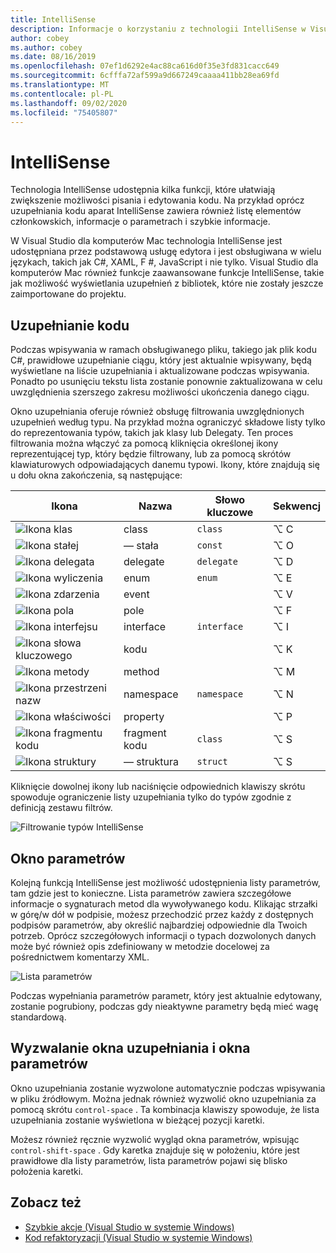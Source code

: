 ```yaml
---
title: IntelliSense
description: Informacje o korzystaniu z technologii IntelliSense w Visual Studio dla komputerów Mac
author: cobey
ms.author: cobey
ms.date: 08/16/2019
ms.openlocfilehash: 07ef1d6292e4ac88ca616d0f35e3fd831cacc649
ms.sourcegitcommit: 6cfffa72af599a9d667249caaaa411bb28ea69fd
ms.translationtype: MT
ms.contentlocale: pl-PL
ms.lasthandoff: 09/02/2020
ms.locfileid: "75405807"
---
```

# <a name="intellisense"></a>IntelliSense

Technologia IntelliSense udostępnia kilka funkcji, które ułatwiają zwiększenie możliwości pisania i edytowania kodu. Na przykład oprócz uzupełniania kodu aparat IntelliSense zawiera również listę elementów członkowskich, informacje o parametrach i szybkie informacje.

W Visual Studio dla komputerów Mac technologia IntelliSense jest udostępniana przez podstawową usługę edytora i jest obsługiwana w wielu językach, takich jak C#, XAML, F #, JavaScript i nie tylko. Visual Studio dla komputerów Mac również funkcje zaawansowane funkcje IntelliSense, takie jak możliwość wyświetlania uzupełnień z bibliotek, które nie zostały jeszcze zaimportowane do projektu.

## <a name="code-completion"></a>Uzupełnianie kodu

Podczas wpisywania w ramach obsługiwanego pliku, takiego jak plik kodu C#, prawidłowe uzupełnianie ciągu, który jest aktualnie wpisywany, będą wyświetlane na liście uzupełniania i aktualizowane podczas wpisywania. Ponadto po usunięciu tekstu lista zostanie ponownie zaktualizowana w celu uwzględnienia szerszego zakresu możliwości ukończenia danego ciągu. 

Okno uzupełniania oferuje również obsługę filtrowania uwzględnionych uzupełnień według typu. Na przykład można ograniczyć składowe listy tylko do reprezentowania typów, takich jak klasy lub Delegaty. Ten proces filtrowania można włączyć za pomocą kliknięcia określonej ikony reprezentującej typ, który będzie filtrowany, lub za pomocą skrótów klawiaturowych odpowiadających danemu typowi. Ikony, które znajdują się u dołu okna zakończenia, są następujące:

| Ikona                         | Nazwa          | Słowo kluczowe    | Sekwencj |
| -----------------------------|---------------| -----------|--------|
| ![Ikona klas](media/classes-icon.png)  | class         | `class`    |  ⌥ C
| ![Ikona stałej](media/constant-icon.png) |  — stała      | `const`    |  ⌥ O
| ![Ikona delegata](media/delegate-icon.png) | delegate      | `delegate` |  ⌥ D
| ![Ikona wyliczenia](media/enums-icon.png)    | enum          | `enum`     |  ⌥ E
| ![Ikona zdarzenia](media/event-icon.png)    | event         |            |  ⌥ V
| ![Ikona pola](media/fields-icon.png)   | pole         |            |  ⌥ F
| ![Ikona interfejsu](media/interface-icon.png)| interface     | `interface`|  ⌥ I
| ![Ikona słowa kluczowego](media/keyword-icon.png)  | kodu       |            |  ⌥ K
| ![Ikona metody](media/method-icon.png)   | method        |            |  ⌥ M
| ![Ikona przestrzeni nazw](media/namespace-icon.png)| namespace     | `namespace`|  ⌥ N
| ![Ikona właściwości](media/props-icon.png)    | property      |            |  ⌥ P
| ![Ikona fragmentu kodu](media/snippet-icon.png)  | fragment kodu       | `class`    |  ⌥ S
| ![Ikona struktury](media/struct-icon.png)   | — struktura     | `struct`   |  ⌥ S

Kliknięcie dowolnej ikony lub naciśnięcie odpowiednich klawiszy skrótu spowoduje ograniczenie listy uzupełniania tylko do typów zgodnie z definicją zestawu filtrów.  

![Filtrowanie typów IntelliSense](media/intellisense-typefiltering.gif)

## <a name="parameter-window"></a>Okno parametrów

Kolejną funkcją IntelliSense jest możliwość udostępnienia listy parametrów, tam gdzie jest to konieczne. Lista parametrów zawiera szczegółowe informacje o sygnaturach metod dla wywoływanego kodu. Klikając strzałki w górę/w dół w podpisie, możesz przechodzić przez każdy z dostępnych podpisów parametrów, aby określić najbardziej odpowiednie dla Twoich potrzeb. Oprócz szczegółowych informacji o typach dozwolonych danych może być również opis zdefiniowany w metodzie docelowej za pośrednictwem komentarzy XML.

![Lista parametrów](media/intellisense-parameter.png)

Podczas wypełniania parametrów parametr, który jest aktualnie edytowany, zostanie pogrubiony, podczas gdy nieaktywne parametry będą mieć wagę standardową. 


## <a name="triggering-completion-window-and-parameter-window"></a>Wyzwalanie okna uzupełniania i okna parametrów

Okno uzupełniania zostanie wyzwolone automatycznie podczas wpisywania w pliku źródłowym. Można jednak również wyzwolić okno uzupełniania za pomocą skrótu `control-space` . Ta kombinacja klawiszy spowoduje, że lista uzupełniania zostanie wyświetlona w bieżącej pozycji karetki. 

Możesz również ręcznie wyzwolić wygląd okna parametrów, wpisując `control-shift-space` . Gdy karetka znajduje się w położeniu, które jest prawidłowe dla listy parametrów, lista parametrów pojawi się blisko położenia karetki.

## <a name="see-also"></a>Zobacz też

- [Szybkie akcje (Visual Studio w systemie Windows)](/visualstudio/ide/quick-actions)
- [Kod refaktoryzacji (Visual Studio w systemie Windows)](/visualstudio/ide/refactoring-in-visual-studio)
